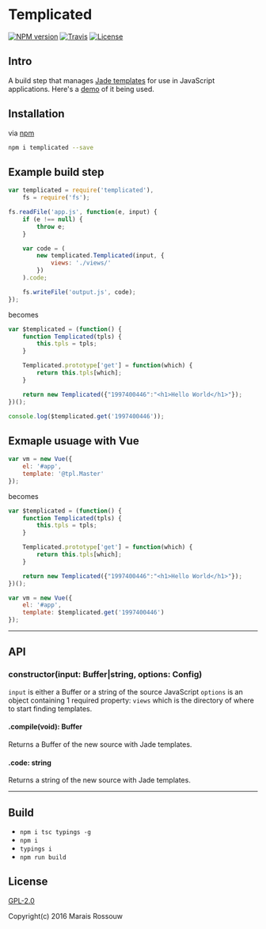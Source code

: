 Templicated
===========

[![NPM version](https://img.shields.io/npm/v/templicated.svg?style=flat-square)](https://www.npmjs.com/package/templicated)
[![Travis](https://img.shields.io/travis/maraisr/templicated.svg?style=flat-square)](https://travis-ci.org/maraisr/templicated)
[![License](https://img.shields.io/npm/l/templicated.svg?style=flat-square)](https://github.com/maraisr/templicated/blob/master/LICENSE.md)

## Intro
A build step that manages [Jade templates](http://jade-lang.com/) for use in JavaScript applications. Here's a [demo](https://github.com/maraisr/waybackthen) of it being used.

## Installation
via [npm](https://www.npmjs.com/)

```sh
npm i templicated --save
```

## Example build step
```js
var templicated = require('templicated'),
	fs = require('fs');

fs.readFile('app.js', function(e, input) {
	if (e !== null) {
		throw e;
	}

	var code = (
		new templicated.Templicated(input, {
			views: './views/'
		})
	).code;

	fs.writeFile('output.js', code);
});
```

becomes

```js
var $templicated = (function() {
	function Templicated(tpls) {
		this.tpls = tpls;
	}

	Templicated.prototype['get'] = function(which) {
		return this.tpls[which];
	}

	return new Templicated({"1997400446":"<h1>Hello World</h1>"});
})();

console.log($templicated.get('1997400446'));
```

## Exmaple usuage with Vue
```js
var vm = new Vue({
	el: '#app',
	template: '@tpl.Master'
});
```

becomes

```js
var $templicated = (function() {
	function Templicated(tpls) {
		this.tpls = tpls;
	}

	Templicated.prototype['get'] = function(which) {
		return this.tpls[which];
	}

	return new Templicated({"1997400446":"<h1>Hello World</h1>"});
})();

var vm = new Vue({
	el: '#app',
	template: $templicated.get('1997400446')
});
```

---

## API

### constructor(input: Buffer|string, options: Config)
`input` is either a Buffer or a string of the source JavaScript
`options` is an object containing 1 required property: `views` which is the directory of where to start finding templates.

#### .compile(void): Buffer
Returns a Buffer of the new source with Jade templates.

#### .code: string
Returns a string of the new source with Jade templates.

---

## Build
- `npm i tsc typings -g`
- `npm i`
- `typings i`
- `npm run build`

## License
[GPL-2.0](https://github.com/maraisr/templicated/blob/master/LICENSE.md)

Copyright(c) 2016 Marais Rossouw
